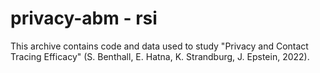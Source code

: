 # privacy-abm - rsi

This archive contains code and data used to study "Privacy and Contact Tracing Efficacy" (S. Benthall, E. Hatna, K. Strandburg, J. Epstein, 2022).





